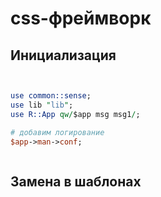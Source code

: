 # css-фреймворк

## Инициализация

```perl


use common::sense;
use lib "lib";
use R::App qw/$app msg msg1/;

# добавим логирование
$app->man->conf;



```

## Замена в шаблонах

